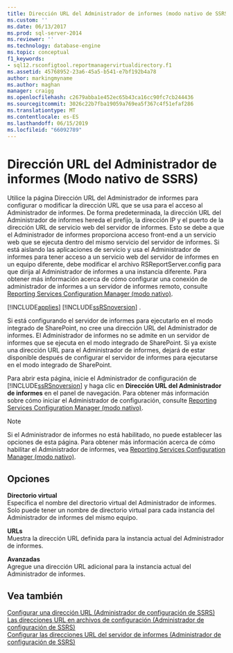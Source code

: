 ```yaml
---
title: Dirección URL del Administrador de informes (modo nativo de SSRS) | Microsoft Docs
ms.custom: ''
ms.date: 06/13/2017
ms.prod: sql-server-2014
ms.reviewer: ''
ms.technology: database-engine
ms.topic: conceptual
f1_keywords:
- sql12.rsconfigtool.reportmanagervirtualdirectory.f1
ms.assetid: 45768952-23a6-45a5-b541-e7bf192b4a78
author: markingmyname
ms.author: maghan
manager: craigg
ms.openlocfilehash: c2679abba1e452ec65b43ca16cc90fc7cb244436
ms.sourcegitcommit: 3026c22b7fba19059a769ea5f367c4f51efaf286
ms.translationtype: MT
ms.contentlocale: es-ES
ms.lasthandoff: 06/15/2019
ms.locfileid: "66092789"
---
```

# <a name="report-manager-url-ssrs-native-mode"></a>Dirección URL del Administrador de informes (Modo nativo de SSRS)
  Utilice la página Dirección URL del Administrador de informes para configurar o modificar la dirección URL que se usa para el acceso al Administrador de informes. De forma predeterminada, la dirección URL del Administrador de informes hereda el prefijo, la dirección IP y el puerto de la dirección URL de servicio web del servidor de informes. Esto se debe a que el Administrador de informes proporciona acceso front-end a un servicio web que se ejecuta dentro del mismo servicio del servidor de informes. Si está aislando las aplicaciones de servicio y usa el Administrador de informes para tener acceso a un servicio web del servidor de informes en un equipo diferente, debe modificar el archivo RSReportServer.config para que dirija al Administrador de informes a una instancia diferente. Para obtener más información acerca de cómo configurar una conexión de administrador de informes a un servidor de informes remoto, consulte [Reporting Services Configuration Manager &#40;modo nativo&#41;](../../../2014/sql-server/install/reporting-services-configuration-manager-native-mode.md).  
  
 [!INCLUDE[applies](../../includes/applies-md.md)] [!INCLUDE[ssRSnoversion](../../includes/ssrsnoversion-md.md)] .  
  
 Si está configurando el servidor de informes para ejecutarlo en el modo integrado de SharePoint, no cree una dirección URL del Administrador de informes. El Administrador de informes no se admite en un servidor de informes que se ejecuta en el modo integrado de SharePoint. Si ya existe una dirección URL para el Administrador de informes, dejará de estar disponible después de configurar el servidor de informes para ejecutarse en el modo integrado de SharePoint.  
  
 Para abrir esta página, inicie el Administrador de configuración de [!INCLUDE[ssRSnoversion](../../includes/ssrsnoversion-md.md)] y haga clic en **Dirección URL del Administrador de informes** en el panel de navegación. Para obtener más información sobre cómo iniciar el Administrador de configuración, consulte [Reporting Services Configuration Manager &#40;modo nativo&#41;](../../../2014/sql-server/install/reporting-services-configuration-manager-native-mode.md).  
  
> [!NOTE]  
>  Si el Administrador de informes no está habilitado, no puede establecer las opciones de esta página. Para obtener más información acerca de cómo habilitar el Administrador de informes, vea [Reporting Services Configuration Manager &#40;modo nativo&#41;](../../../2014/sql-server/install/reporting-services-configuration-manager-native-mode.md).  
  
## <a name="options"></a>Opciones  
 **Directorio virtual**  
 Especifica el nombre del directorio virtual del Administrador de informes. Solo puede tener un nombre de directorio virtual para cada instancia del Administrador de informes del mismo equipo.  
  
 **URLs**  
 Muestra la dirección URL definida para la instancia actual del Administrador de informes.  
  
 **Avanzadas**  
 Agregue una dirección URL adicional para la instancia actual del Administrador de informes.  
  
## <a name="see-also"></a>Vea también  
 [Configurar una dirección URL &#40;Administrador de configuración de SSRS&#41;](../../reporting-services/install-windows/configure-a-url-ssrs-configuration-manager.md)   
 [Las direcciones URL en archivos de configuración &#40;Administrador de configuración de SSRS&#41;](../../reporting-services/install-windows/urls-in-configuration-files-ssrs-configuration-manager.md)   
 [Configurar las direcciones URL del servidor de informes &#40;Administrador de configuración de SSRS&#41;](../../reporting-services/install-windows/configure-report-server-urls-ssrs-configuration-manager.md)  
  
  
